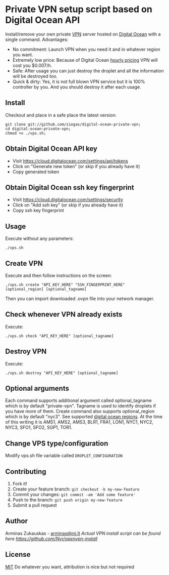 Private VPN setup script based on Digital Ocean API
==============
Install/remove your own private [VPN] server hosted on [Digital Ocean] with a single command.
Advantages:
* No commitment: Launch VPN when you need it and in whatever region you want.
* Extremely low price: Because of Digital Ocean [hourly pricing] VPN will cost you $0.007/h.
* Safe: After usage you can just destroy the droplet and all the information will be destroyed too.
* Quick & dirty: Yes, it is not full blown VPN service but it is 100% controller by you. And you should destroy it after each usage.

## Install

Checkout and place in a safe place the latest version:

    git clone git://github.com/ziogas/digital-ocean-private-vpn;
    cd digital-ocean-private-vpn;
    chmod +x ./vps.sh;

## Obtain Digital Ocean API key

* Visit https://cloud.digitalocean.com/settings/api/tokens
* Click on "Generate new token" (or skip if you already have it)
* Copy generated token

## Obtain Digital Ocean ssh key fingerprint

* Visit https://cloud.digitalocean.com/settings/security
* Click on "Add ssh key" (or skip if you already have it)
* Copy ssh key fingerprint

## Usage

Execute without any parameters:

    ./vps.sh

## Create VPN

Execute and then follow instructions on the screen:

    ./vps.sh create "API_KEY_HERE" "SSH_FINGERPRINT_HERE" [optional_region] [optional_tagname]

Then you can import downloaded .ovpn file into your network manager.

## Check whenever VPN already exists

Execute:

    ./vps.sh check "API_KEY_HERE" [optional_tagname]

## Destroy VPN

Execute:

    ./vps.sh destroy "API_KEY_HERE" [optional_tagname]

## Optional arguments

Each command supports additional argument called optional_tagname which is by default "private-vpn". Tagname is used to identify droplets if you have more of them.
Create command also supports optional_region which is by default "nyc3". See supported [digital ocean regions]. At the time of this writing it is AMS1, AMS2, AMS3, BLR1, FRA1, LON1, NYC1, NYC2, NYC3, SFO1, SFO2, SGP1, TOR1.

## Change VPS type/configuration

Modify vps.sh file variable called `DROPLET_CONFIGURATION`

## Contributing

1. Fork it!
2. Create your feature branch: `git checkout -b my-new-feature`
3. Commit your changes: `git commit -am 'Add some feature'`
4. Push to the branch: `git push origin my-new-feature`
5. Submit a pull request

## Author
Arminas Zukauskas - arminas@ini.lt
*Actual VPN install script can be found here https://github.com/Nyr/openvpn-install*

## License

[MIT] Do whatever you want, attribution is nice but not required

[VPN]: https://en.wikipedia.org/wiki/Virtual_private_network
[Digital Ocean]: https://www.digitalocean.com/
[hourly pricing]: https://www.digitalocean.com/pricing/
[digital ocean regions]: https://status.digitalocean.com/
[MIT]: https://tldrlegal.com/license/mit-license
